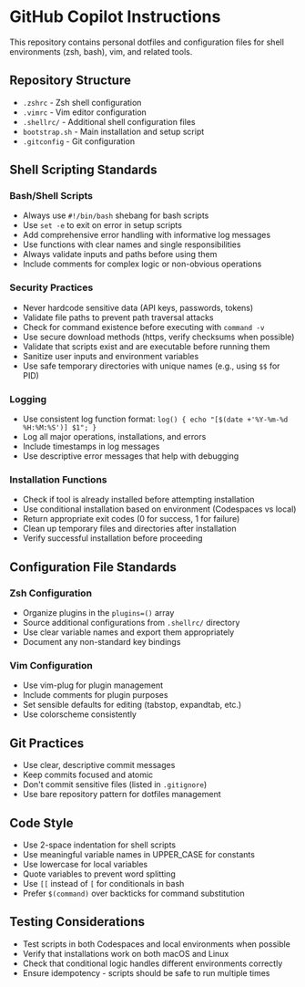# GitHub Copilot Instructions

This repository contains personal dotfiles and configuration files for shell environments (zsh, bash), vim, and related tools.

## Repository Structure

- `.zshrc` - Zsh shell configuration
- `.vimrc` - Vim editor configuration
- `.shellrc/` - Additional shell configuration files
- `bootstrap.sh` - Main installation and setup script
- `.gitconfig` - Git configuration

## Shell Scripting Standards

### Bash/Shell Scripts

- Always use `#!/bin/bash` shebang for bash scripts
- Use `set -e` to exit on error in setup scripts
- Add comprehensive error handling with informative log messages
- Use functions with clear names and single responsibilities
- Always validate inputs and paths before using them
- Include comments for complex logic or non-obvious operations

### Security Practices

- Never hardcode sensitive data (API keys, passwords, tokens)
- Validate file paths to prevent path traversal attacks
- Check for command existence before executing with `command -v`
- Use secure download methods (https, verify checksums when possible)
- Validate that scripts exist and are executable before running them
- Sanitize user inputs and environment variables
- Use safe temporary directories with unique names (e.g., using `$$` for PID)

### Logging

- Use consistent log function format: `log() { echo "[$(date +'%Y-%m-%d %H:%M:%S')] $1"; }`
- Log all major operations, installations, and errors
- Include timestamps in log messages
- Use descriptive error messages that help with debugging

### Installation Functions

- Check if tool is already installed before attempting installation
- Use conditional installation based on environment (Codespaces vs local)
- Return appropriate exit codes (0 for success, 1 for failure)
- Clean up temporary files and directories after installation
- Verify successful installation before proceeding

## Configuration File Standards

### Zsh Configuration

- Organize plugins in the `plugins=()` array
- Source additional configurations from `.shellrc/` directory
- Use clear variable names and export them appropriately
- Document any non-standard key bindings

### Vim Configuration

- Use vim-plug for plugin management
- Include comments for plugin purposes
- Set sensible defaults for editing (tabstop, expandtab, etc.)
- Use colorscheme consistently

## Git Practices

- Use clear, descriptive commit messages
- Keep commits focused and atomic
- Don't commit sensitive files (listed in `.gitignore`)
- Use bare repository pattern for dotfiles management

## Code Style

- Use 2-space indentation for shell scripts
- Use meaningful variable names in UPPER_CASE for constants
- Use lowercase for local variables
- Quote variables to prevent word splitting
- Use `[[` instead of `[` for conditionals in bash
- Prefer `$(command)` over backticks for command substitution

## Testing Considerations

- Test scripts in both Codespaces and local environments when possible
- Verify that installations work on both macOS and Linux
- Check that conditional logic handles different environments correctly
- Ensure idempotency - scripts should be safe to run multiple times
